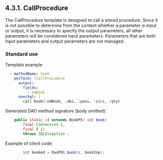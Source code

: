 ## 4.3.1. CallProcedure

The CallProcedure template is designed to call a stored procedure.
Since it is not possible to determine from the context whether a parameter is input or output, it is necessary to specify the output parameters, all other parameters will be considered input parameters.
Parameters that are both input parameters and output parameters are not managed.

### Standard use

Template example

~~~yaml
  - methodName: book
    perform: !CallProcedure
      output:
        fields:
          - nmBook
      execSql: |
        call book(:nmBook, :abi, :posi, :circ, :qty) 
~~~

Generated DAO method signature (body omitted):

~~~java
    public static <I extends BookPS> int book(
        final Connection c,
        final I i)
        throws SQLException ;
~~~

Example of client code:

~~~java
        int booked = DaoP01.book(c, bookInp);
~~~
